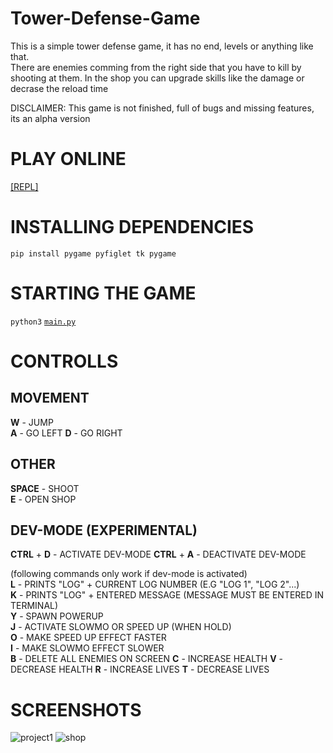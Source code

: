 # Tower-Defense-Game

This is a simple tower defense game, it has no end, levels or anything like that.  
There are enemies comming from the right side that you have to kill by shooting at them.
In the shop you can upgrade skills like the damage or decrase the reload time

DISCLAIMER: This game is not finished, full of bugs and missing features, its an alpha version  

# PLAY ONLINE
[[REPL]](https://replit.com/@luisKisters/tower-defense-gameeee)

# INSTALLING DEPENDENCIES
`pip install pygame pyfiglet tk pygame`

# STARTING THE GAME
`python3` [`main.py`](https://github.com/k1llerfr0g22/Tower-Defense-Game/blob/main/main.py)

# CONTROLLS

## MOVEMENT
**W** - JUMP  
**A** - GO LEFT
**D** - GO RIGHT

## OTHER 
**SPACE** - SHOOT  
**E** - OPEN SHOP

## DEV-MODE (EXPERIMENTAL)
**CTRL** + **D** - ACTIVATE DEV-MODE
**CTRL** + **A** - DEACTIVATE DEV-MODE

(following commands only work if dev-mode is activated)  
**L** - PRINTS "LOG" + CURRENT LOG NUMBER (E.G "LOG 1", "LOG 2"...)  
**K** - PRINTS "LOG" + ENTERED MESSAGE (MESSAGE MUST BE ENTERED IN TERMINAL)  
**Y** - SPAWN POWERUP  
**J** - ACTIVATE SLOWMO OR SPEED UP (WHEN HOLD)  
**O** - MAKE SPEED UP EFFECT FASTER  
**I** - MAKE SLOWMO EFFECT SLOWER  
**B** - DELETE ALL ENEMIES ON SCREEN
**C** - INCREASE HEALTH 
**V** - DECREASE HEALTH
**R** - INCREASE LIVES
**T** - DECREASE LIVES

# SCREENSHOTS
![project1](https://user-images.githubusercontent.com/56881372/179413822-50cbe36a-0fd5-4c16-8883-96e2be17ceb9.png)
![shop](https://user-images.githubusercontent.com/56881372/179413289-7be450f9-12a6-472f-a813-59dececb9196.png)
